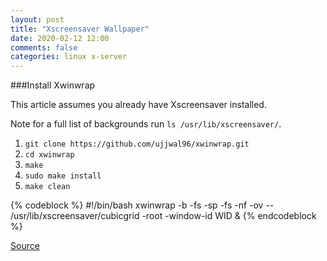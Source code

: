 ```yaml
---
layout: post
title: "Xscreensaver Wallpaper"
date: 2020-02-12 12:00
comments: false
categories: linux x-server
---
```


###Install Xwinwrap

This article assumes you already have Xscreensaver installed.

Note for a full list of backgrounds run `ls /usr/lib/xscreensaver/`.

1. `git clone https://github.com/ujjwal96/xwinwrap.git`
2. `cd xwinwrap`
3. `make`
4. `sudo make install`
5. `make clean`

{% codeblock %}
#!/bin/bash
xwinwrap -b -fs -sp -fs -nf -ov  -- /usr/lib/xscreensaver/cubicgrid -root -window-id WID &
{% endcodeblock %}

[Source](https://github.com/ujjwal96/xwinwrap.git)

